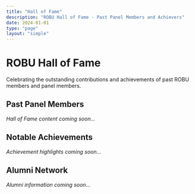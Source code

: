 ```yaml
---
title: "Hall of Fame"
description: "ROBU Hall of Fame - Past Panel Members and Achievers"
date: 2024-01-01
type: "page"
layout: "simple"
---
```


# ROBU Hall of Fame

Celebrating the outstanding contributions and achievements of past ROBU members and panel members.

## Past Panel Members

*Hall of Fame content coming soon...*

## Notable Achievements

*Achievement highlights coming soon...*

## Alumni Network

*Alumni information coming soon...*

